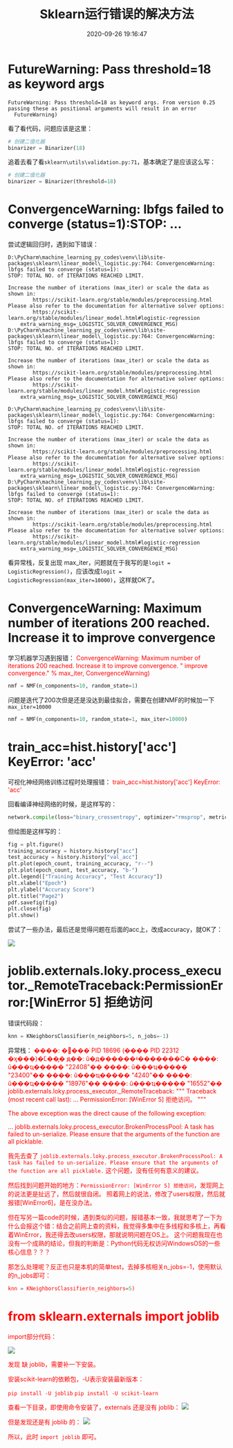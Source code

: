 ﻿---
title: Sklearn运行错误的解决方法
date: 2020-09-26 19:16:47
summary: 本文分享一些Scikit-Learn常见运行错误的解决方法。
tags:
- Python
- Scikit-Learn
- 异常修复
categories:
- Python
---

# FutureWarning: Pass threshold=18 as keyword args

```
FutureWarning: Pass threshold=18 as keyword args. From version 0.25 passing these as positional arguments will result in an error
  FutureWarning)
```

看了看代码，问题应该是这里：

```python
# 创建二值化器
binarizer = Binarizer(18)
```

追着去看了看`sklearn\utils\validation.py:71`，基本确定了是应该这么写：

```python
# 创建二值化器
binarizer = Binarizer(threshold=18)
```

# ConvergenceWarning: lbfgs failed to converge (status=1):STOP: ...

尝试逻辑回归时，遇到如下错误：

```
D:\PyCharm\machine_learning_py_codes\venv\lib\site-packages\sklearn\linear_model\_logistic.py:764: ConvergenceWarning: lbfgs failed to converge (status=1):
STOP: TOTAL NO. of ITERATIONS REACHED LIMIT.
```

```
Increase the number of iterations (max_iter) or scale the data as shown in:
		https://scikit-learn.org/stable/modules/preprocessing.html
Please also refer to the documentation for alternative solver options:
		https://scikit-learn.org/stable/modules/linear_model.html#logistic-regression
	extra_warning_msg=_LOGISTIC_SOLVER_CONVERGENCE_MSG)
D:\PyCharm\machine_learning_py_codes\venv\lib\site-packages\sklearn\linear_model\_logistic.py:764: ConvergenceWarning: lbfgs failed to converge (status=1):
STOP: TOTAL NO. of ITERATIONS REACHED LIMIT.
```

```
Increase the number of iterations (max_iter) or scale the data as shown in:
		https://scikit-learn.org/stable/modules/preprocessing.html
Please also refer to the documentation for alternative solver options:
		https://scikit-learn.org/stable/modules/linear_model.html#logistic-regression
	extra_warning_msg=_LOGISTIC_SOLVER_CONVERGENCE_MSG)
```

```
D:\PyCharm\machine_learning_py_codes\venv\lib\site-packages\sklearn\linear_model\_logistic.py:764: ConvergenceWarning: lbfgs failed to converge (status=1):
STOP: TOTAL NO. of ITERATIONS REACHED LIMIT.
```

```
Increase the number of iterations (max_iter) or scale the data as shown in:
		https://scikit-learn.org/stable/modules/preprocessing.html
Please also refer to the documentation for alternative solver options:
		https://scikit-learn.org/stable/modules/linear_model.html#logistic-regression
	extra_warning_msg=_LOGISTIC_SOLVER_CONVERGENCE_MSG)
D:\PyCharm\machine_learning_py_codes\venv\lib\site-packages\sklearn\linear_model\_logistic.py:764: ConvergenceWarning: lbfgs failed to converge (status=1):
STOP: TOTAL NO. of ITERATIONS REACHED LIMIT.
```

```
Increase the number of iterations (max_iter) or scale the data as shown in:
		https://scikit-learn.org/stable/modules/preprocessing.html
Please also refer to the documentation for alternative solver options:
		https://scikit-learn.org/stable/modules/linear_model.html#logistic-regression
	extra_warning_msg=_LOGISTIC_SOLVER_CONVERGENCE_MSG)
```

看异常栈，反复出现 max_iter，问题就在于我写的是`logit = LogisticRegression()`，应该改成`logit = LogisticRegression(max_iter=10000)`，这样就OK了。

# ConvergenceWarning: Maximum number of iterations 200 reached. Increase it to improve convergence

学习机器学习遇到报错：
<font color="red">ConvergenceWarning: Maximum number of iterations 200 reached. Increase it to improve convergence.
" improve convergence." % max_iter, ConvergenceWarning)</font>

```python
nmf = NMF(n_components=10, random_state=1)
```

问题是迭代了200次但是还是没达到最佳拟合，需要在创建NMF的时候加一下`max_iter=10000`

```python
nmf = NMF(n_components=10, random_state=1, max_iter=10000)
```

# train_acc=hist.history['acc'] KeyError: 'acc'

可视化神经网络训练过程时处理报错：
<font color="red">train_acc=hist.history['acc']
KeyError: 'acc'</font>

回看编译神经网络的时候，是这样写的：

```python
network.compile(loss="binary_crossentropy", optimizer="rmsprop", metrics=["accuracy"])
```

但绘图是这样写的：

```python
fig = plt.figure()
training_accuracy = history.history["acc"]
test_accuracy = history.history["val_acc"]
plt.plot(epoch_count, training_accuracy, "r--")
plt.plot(epoch_count, test_accuracy, "b-")
plt.legend(["Training Accuracy", "Test Accuracy"])
plt.xlabel("Epoch")
plt.ylabel("Accuracy Score")
plt.title("Page2")
pdf.savefig(fig)
plt.close(fig)
plt.show()
```

尝试了一些办法，最后还是觉得问题在后面的acc上，改成accuracy，就OK了：

![](../../../images/软件开发/Python/Sklearn运行错误的解决方法/1.png)

# joblib.externals.loky.process_executor._RemoteTraceback:PermissionError:[WinError 5] 拒绝访问

错误代码段：
```python
knn = KNeighborsClassifier(n_neighbors=5, n_jobs=-1)
```

异常栈：
<font color="red">����: �޷���ֹ PID 18696 (���� PID 22312 �ӽ���)�Ľ��̡�
ԭ��: û�д������ʵ�������С�
����: û���ҵ����� "22408"��
����: û���ҵ����� "23400"��
����: û���ҵ����� "4240"��
����: û���ҵ����� "18976"��
����: û���ҵ����� "16552"��
joblib.externals.loky.process_executor._RemoteTraceback: 
"""
Traceback (most recent call last):
	...
PermissionError: [WinError 5] 拒绝访问。
"""

<font color="red">The above exception was the direct cause of the following exception:

<font color="red">	...
joblib.externals.loky.process_executor.BrokenProcessPool: A task has failed to un-serialize. Please ensure that the arguments of the function are all picklable.</font>

我先去查了 `joblib.externals.loky.process_executor.BrokenProcessPool: A task has failed to un-serialize. Please ensure that the arguments of the function are all picklable.` 这个问题，没有任何有意义的建议。

然后找到问题开始的地方：`PermissionError: [WinError 5] 拒绝访问`，发现网上的说法更是扯远了，然后就很自闭。
照着网上的说法，修改了users权限，然后就报错[WinError6]，是在没办法。

但在写另一篇code的时候，遇到类似的问题，报错基本一致，我就思考了一下为什么会报这个错：结合之前网上查的资料，我觉得多集中在多线程和多核上，再看着WinError，我还得去改users权限，那就说明问题在OS上。
这个问题我现在也没有一个成熟的结论，但我的判断是：Python代码无权访问WindowsOS的一些核心信息？？？

那怎么处理呢？反正也只是本机的简单test，去掉多核相关n_jobs=-1，使用默认的n_jobs即可：
```python
knn = KNeighborsClassifier(n_neighbors=5)
```

# from sklearn.externals import joblib

import部分代码：

![](../../../images/软件开发/Python/Sklearn运行错误的解决方法/2.png)

发现 缺 joblib，需要补一下安装。

安装scikit-learn的依赖包，-U表示安装最新版本：

`pip install -U joblib`
`pip install -U scikit-learn`


查看一下目录，即使用命令安装了，externals 还是没有 joblib：
![](../../../images/软件开发/Python/Sklearn运行错误的解决方法/3.png)

但是发现还是有 joblib 的：
![](../../../images/软件开发/Python/Sklearn运行错误的解决方法/4.png)

所以，此时 `import joblib` 即可。

